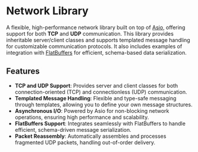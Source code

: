 # Network Library

A flexible, high-performance network library built on top of [Asio](https://think-async.com/Asio/), offering support for both **TCP** and **UDP** communication. This library provides inheritable server/client classes and supports templated message handling for customizable communication protocols. It also includes examples of integration with [FlatBuffers](https://google.github.io/flatbuffers/) for efficient, schema-based data serialization.

## Features
- **TCP and UDP Support**: Provides server and client classes for both connection-oriented (TCP) and connectionless (UDP) communication.
- **Templated Message Handling**: Flexible and type-safe messaging through templates, allowing you to define your own message structures.
- **Asynchronous I/O**: Powered by Asio for non-blocking network operations, ensuring high performance and scalability.
- **FlatBuffers Support**: Integrates seamlessly with FlatBuffers to handle efficient, schema-driven message serialization.
- **Packet Reassembly**: Automatically assembles and processes fragmented UDP packets, handling out-of-order delivery.

